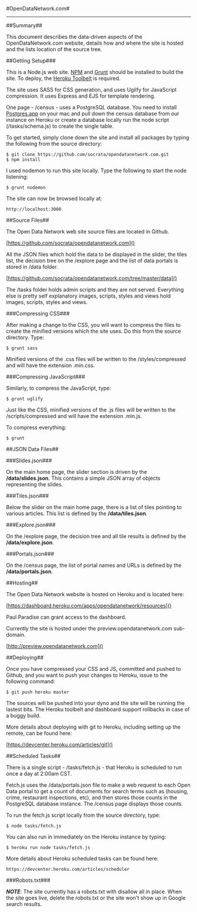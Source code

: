 #OpenDataNetwork.com#

---

##Summary##

This document describes the data-driven aspects of the OpenDataNetwork.com website, details how and where the site is hosted and the lists location of the source tree.

##Getting Setup###

This is a Node.js web site.  [NPM](https://www.npmjs.org/) and [Grunt](http://gruntjs.com/) should be installed to build the site.  To deploy, the [Heroku Toolbelt](https://toolbelt.heroku.com/) is required.

The site uses SASS for CSS generation, and uses Uglify for JavaScript compression.  It uses Express and EJS for template rendering.

One page - /census - uses a PostgreSQL database.  You need to install [Postgres.app](http://postgresapp.com/) on your mac and pull down the census database from our instance on Heroku or create a database locally run the node script (/tasks/schema.js) to create the single table.

To get started, simply clone down the site and install all packages by typing the following from the source directory:

	$ git clone https://github.com/socrata/opendatanetwork.com.git
	$ npm install

I used nodemon to run this site locally.  Type the following to start the node listening:

	$ grunt nodemon

The site can now be browsed locally at:

	http://localhost:3000


##Source Files##

The Open Data Network web site source files are located in Github.

[https://github.com/socrata/opendatanetwork.com]()

All the JSON files which hold the data to be displayed in the slider, the tiles list, the decision tree on the /explore page and the list of data portals is stored in /data folder.  

[https://github.com/socrata/opendatanetwork.com/tree/master/data]()

The /tasks folder holds admin scripts and they are not served.  Everything else is pretty self explanatory images, scripts, styles and views hold images, scripts, styles and views.


###Compressing CSS###

After making a change to the CSS, you will want to compress the files to create the minified versions which the site uses.  Do this from the source directory.  Type:  

	$ grunt sass

Minified versions of the .css files will be written to the /styles/compressed and will have the extension .min.css.


###Compressing JavaScript###

Similarly, to compress the JavaScript, type:

	$ grunt uglify
	
Just like the CSS, minified versions of the .js files will be written to the /scripts/compressed and will have the extension .min.js.

To compress everything:

	$ grunt


##JSON Data Files##

###Slides.json###

On the main home page, the slider section is driven by the **/data/slides.json**.  This contains a simple JSON array of objects representing the slides.

###Tiles.json###

Below the slider on the main home page, there is a list of tiles pointing to various articles.  This list is defined by the **/data/tiles.json**.

###Explore.json###

On the /explore page, the decision tree and all tile results is defined by the **/data/explore.json**.

###Portals.json###

On the /census page, the list of portal names and URLs is defined by the **/data/portals.json**.


##Hosting##

The Open Data Network website is hosted on Heroku and is located here:

[https://dashboard.heroku.com/apps/opendatanetwork/resources]()

Paul Paradise can grant access to the dashboard.

Currently the site is hosted under the preview.opendatanetwork.com sub-domain.

[http://preview.opendatanetwork.com]()



##Deploying##

Once you have compressed your CSS and JS, committed and pushed to Github, and you want to push your changes to Heroku, issue to the following command:

	$ git push heroku master

The sources will be pushed into your dyno and the site will be running the lastest bits.  The Heroku toolbelt and dashboard support rollbacks in case of a buggy build.

More details about deploying with git to Heroku, including setting up the remote, can be found here:

[https://devcenter.heroku.com/articles/git]()


##Scheduled Tasks##

There is a single script  - /tasks/fetch.js - that Heroku is scheduled to run once a day at 2:00am CST.  

Fetch.js uses the /data/portals.json file to make a web request to each Open Data portal to get a count of documents for search terms such as (housing, crime, restaurant inspections, etc), and then stores those counts in the PostgreSQL database instance.  The /census page displays those counts.

To run the fetch.js script locally from the source directory, type:

	$ node tasks/fetch.js
	
You can also run in immediately on the Heroku instance by typing:

	$ heroku run node tasks/fetch.js
	
More details about Heroku scheduled tasks can be found here:

	https://devcenter.heroku.com/articles/scheduler


###Robots.txt###

***NOTE***:  The site currently has a robots.txt with disallow all in place.  When the site goes live, delete the robots.txt or the site won't show up in Google search results.


